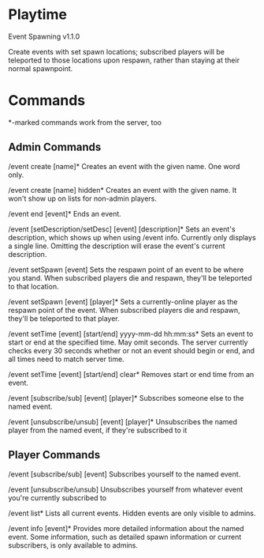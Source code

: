 Playtime
========

Event Spawning v1.1.0

Create events with set spawn locations; subscribed players will be teleported to those locations upon respawn, rather than staying at their normal spawnpoint.

Commands
========

*-marked commands work from the server, too

Admin Commands
--------------

/event create [name]*
Creates an event with the given name. One word only.

/event create [name] hidden*
Creates an event with the given name. It won't show up on lists for non-admin players.

/event end [event]*
Ends an event.

/event [setDescription/setDesc] [event] [description]*
Sets an event's description, which shows up when using /event info. Currently only displays a single line. Omitting the description will erase the event's current description.

/event setSpawn [event]
Sets the respawn point of an event to be where you stand. When subscribed players die and respawn, they'll be teleported to that location.

/event setSpawn [event] [player]*
Sets a currently-online player as the respawn point of the event. When subscribed players die and respawn, they'll be teleported to that player.

/event setTime [event] [start/end] yyyy-mm-dd hh:mm:ss*
Sets an event to start or end at the specified time. May omit seconds. The server currently checks every 30 seconds whether or not an event should begin or end, and all times need to match server time.

/event setTime [event] [start/end] clear*
Removes start or end time from an event.

/event [subscribe/sub] [event] [player]*
Subscribes someone else to the named event.

/event [unsubscribe/unsub] [event] [player]*
Unsubscribes the named player from the named event, if they're subscribed to it


Player Commands
---------------

/event [subscribe/sub] [event]
Subscribes yourself to the named event.

/event [unsubscribe/unsub]
Unsubscribes yourself from whatever event you're currently subscribed to

/event list*
Lists all current events. Hidden events are only visible to admins.

/event info [event]*
Provides more detailed information about the named event. Some information, such as detailed spawn information or current subscribers, is only available to admins.